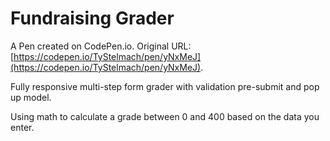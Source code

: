 # Fundraising Grader

A Pen created on CodePen.io. Original URL: [https://codepen.io/TyStelmach/pen/yNxMeJ](https://codepen.io/TyStelmach/pen/yNxMeJ).

Fully responsive multi-step form grader with validation pre-submit and pop up model.

Using math to calculate a grade between 0 and 400 based on the data you enter. 
